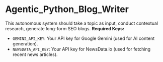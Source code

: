 # Agentic_Python_Blog_Writer
This autonomous system should take a topic as input, conduct contextual research, generate long-form SEO blogs.
**Required Keys:**

*   `GEMINI_API_KEY`: Your API key for Google Gemini (used for AI content generation).
*   `NEWSDATA_API_KEY`: Your API key for NewsData.io (used for fetching recent news articles).

